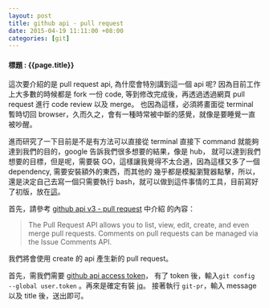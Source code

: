 ```yaml
---
layout: post
title: github api - pull request
date: 2015-04-19 11:11:00 +08:00
categories: [git]
---
```

#### 標題 : {{page.title}} ####

這次要介紹的是 pull request api, 為什麼會特別講到這一個 api 呢? 因為目前工作上大多數的時候都是 fork 一份 code,
等到修改完成後，再透過透過網頁 pull request 進行 code review 以及 merge。
也因為這樣，必須將畫面從 terminal 暫時切回 browser，久而久之，會有一種時常被中斷的感覺，就像是要睡覺一直被吵醒。

進而研究了一下目前是不是有方法可以直接從 terminal 直接下 command 就能夠達到我們的目的，google 告訴我們很多想要的結果，像是 hub，
就可以達到我們想要的目標，但是呢，需要裝 GO，這樣讓我覺得不太合適，因為這樣又多了一個 dependency, 需要安裝額外的東西，而其他的
幾乎都是模擬瀏覽器點擊，所以，還是決定自己去寫一個只需要執行 bash，就可以做到這件事情的工具，目前寫好了初版，放在[這]()。

  首先，請參考 [github api v3 - pull request](https://developer.github.com/v3/pulls/#create-a-pull-request) 中介紹
的內容：

> The Pull Request API allows you to list, view, edit, create, and even merge pull requests.
> Comments on pull requests can be managed via the Issue Comments API.

我們將會使用 create 的 api 產生新的 pull request。

首先，需我們需要 [github api access token](http://iamsleep.github.io/2015/01/12/github-api/#disqus_thread)，
有了 token 後，輸入` git config --global user.token ` 。再來是確定有裝 [jq](http://stedolan.github.io/jq/)。
接著執行 `git-pr`，輸入 message 以及 title 後，送出即可。
